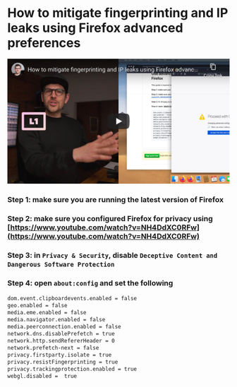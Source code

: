 <!--
Title: How to mitigate fingerprinting and IP leaks using Firefox advanced preferences
Description: Learn how to mitigate fingerprinting and IP leaks using Firefox advanced preferences.
Author: Sun Knudsen <https://github.com/sunknudsen>
Contributors: Sun Knudsen <https://github.com/sunknudsen>
Reviewers:
Publication date: 2020-05-15T00:00:00.000Z
Listed: true
-->

# How to mitigate fingerprinting and IP leaks using Firefox advanced preferences

[![How to mitigate fingerprinting and IP leaks using Firefox advanced preferences - YouTube](how-to-mitigate-fingerprinting-and-ip-leaks-using-firefox-advanced-preferences.png)](https://www.youtube.com/watch?v=uYoJ7U0OMCY "How to mitigate fingerprinting and IP leaks using Firefox advanced preferences - YouTube")

### Step 1: make sure you are running the latest version of Firefox

### Step 2: make sure you configured Firefox for privacy using [https://www.youtube.com/watch?v=NH4DdXC0RFw](https://www.youtube.com/watch?v=NH4DdXC0RFw)

### Step 3: in `Privacy & Security`, disable `Deceptive Content and Dangerous Software Protection`

### Step 4: open `about:config` and set the following

```
dom.event.clipboardevents.enabled = false
geo.enabled = false
media.eme.enabled = false
media.navigator.enabled = false
media.peerconnection.enabled = false
network.dns.disablePrefetch = true
network.http.sendRefererHeader = 0
network.prefetch-next = false
privacy.firstparty.isolate = true
privacy.resistFingerprinting = true
privacy.trackingprotection.enabled = true
webgl.disabled =  true
```
